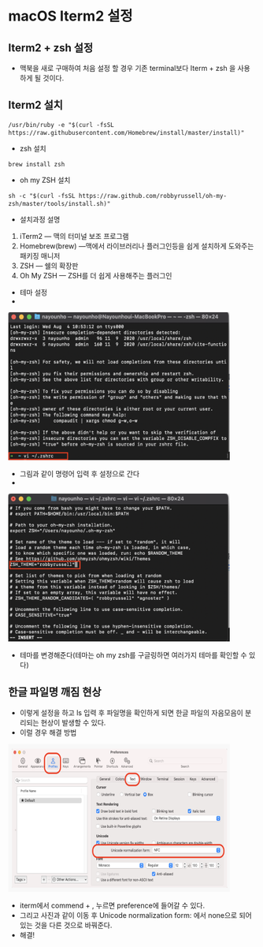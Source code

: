 # macOS Iterm2 설정

## Iterm2 + zsh 설정

- 맥북을 새로 구매하여 처음 설정 할 경우 기존 terminal보다 Iterm + zsh 을 사용하게 될 것이다. 

## Iterm2 설치
```
/usr/bin/ruby -e "$(curl -fsSL https://raw.githubusercontent.com/Homebrew/install/master/install)"
```
- zsh 설치
```
brew install zsh
```
- oh my ZSH 설치
```
sh -c "$(curl -fsSL https://raw.github.com/robbyrussell/oh-my-zsh/master/tools/install.sh)"
```

- 설치과정 설명
1. iTerm2 — 맥의 터미널 보조 프로그램
2. Homebrew(brew) —맥에서 라이브러리나 플러그인등을 쉽게 설치하게 도와주는 패키징 매니저
3. ZSH — 쉘의 확장판
4. Oh My ZSH — ZSH를 더 쉽게 사용해주는 플러그인

- 테마 설정
- 
<img src="./../Image/vi.png" width="450px" height="300px" title="px(픽셀) 크기 설정" alt="vi"></img>

- 그림과 같이 명령어 입력 후 설정으로 간다
- 
<img src="./../Image/bira.png" width="450px" height="300px" title="px(픽셀) 크기 설정" alt="bira"></img>

- 테마를 변경해준다(테마는 oh my zsh를 구글링하면 여러가지 테마를 확인할 수 있다)

## 한글 파일명 깨짐 현상
- 이렇게 설정을 하고 ls 입력 후 파일명을 확인하게 되면 한글 파일의 자음모음이 분리되는 현상이 발생할 수 있다.
- 이럴 경우 해결 방법

<img src="./../Image/preference.png" width="450px" height="300px" title="px(픽셀) 크기 설정" alt="preference"></img>
- iterm에서 commend + , 누르면 preference에 들어갈 수 있다.
- 그리고 사진과 같이 이동 후 Unicode normalization form: 에서 none으로 되어 있는 것을 다른 것으로 바꿔준다.
- 해결!